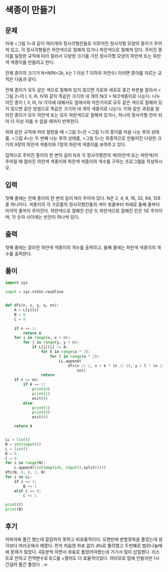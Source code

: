 # 색종이 만들기

## 문제

아래 <그림 1>과 같이 여러개의 정사각형칸들로 이루어진 정사각형 모양의 종이가 주어져 있고, 각 정사각형들은 하얀색으로 칠해져 있거나 파란색으로 칠해져 있다. 주어진 종이를 일정한 규칙에 따라 잘라서 다양한 크기를 가진 정사각형 모양의 하얀색 또는 파란색 색종이를 만들려고 한다.

전체 종이의 크기가 N×N(N=2k, k는 1 이상 7 이하의 자연수) 이라면 종이를 자르는 규칙은 다음과 같다.

전체 종이가 모두 같은 색으로 칠해져 있지 않으면 가로와 세로로 중간 부분을 잘라서 <그림 2>의 I, II, III, IV와 같이 똑같은 크기의 네 개의 N/2 × N/2색종이로 나눈다. 나누어진 종이 I, II, III, IV 각각에 대해서도 앞에서와 마찬가지로 모두 같은 색으로 칠해져 있지 않으면 같은 방법으로 똑같은 크기의 네 개의 색종이로 나눈다. 이와 같은 과정을 잘라진 종이가 모두 하얀색 또는 모두 파란색으로 칠해져 있거나, 하나의 정사각형 칸이 되어 더 이상 자를 수 없을 때까지 반복한다.

위와 같은 규칙에 따라 잘랐을 때 <그림 3>은 <그림 1>의 종이를 처음 나눈 후의 상태를, <그림 4>는 두 번째 나눈 후의 상태를, <그림 5>는 최종적으로 만들어진 다양한 크기의 9장의 하얀색 색종이와 7장의 파란색 색종이를 보여주고 있다.

입력으로 주어진 종이의 한 변의 길이 N과 각 정사각형칸의 색(하얀색 또는 파란색)이 주어질 때 잘라진 하얀색 색종이와 파란색 색종이의 개수를 구하는 프로그램을 작성하시오.

## 입력

첫째 줄에는 전체 종이의 한 변의 길이 N이 주어져 있다. N은 2, 4, 8, 16, 32, 64, 128 중 하나이다. 색종이의 각 가로줄의 정사각형칸들의 색이 윗줄부터 차례로 둘째 줄부터 마지막 줄까지 주어진다. 하얀색으로 칠해진 칸은 0, 파란색으로 칠해진 칸은 1로 주어지며, 각 숫자 사이에는 빈칸이 하나씩 있다.

## 출력

첫째 줄에는 잘라진 햐얀색 색종이의 개수를 출력하고, 둘째 줄에는 파란색 색종이의 개수를 출력한다.

## 풀이

```python
import sys

input = sys.stdin.readline


def dfs(n, x, y, a, nn):
    A = L[y][x]
    B = 0
    C = 0

    if n == 1:
        return A
    for i in range(x, x + n):
        for j in range(y, y + n):
            if L[j][i] != A:
                for k in range(a * 2):
                    for l in range(a * 2):
                        LL.append(
                            dfs(n // 2, x + k * (n // 2), y + l * (n // 2), a,
                                nn))
                return
    if n == nn:
        if A == 1:
            print(0)
            print(1)
            exit(0)
        else:
            print(1)
            print(0)
            exit(0)

    return A


LL = list()
N = int(input())
L = list()
B = 0
C = 0
for i in range(N):
    L.append(list(map(int, input().split())))
dfs(N, 0, 0, 1, N)
for i in LL:
    if i == 1:
        B += 1
    elif i == 0:
        C += 1

print(C)
print(B)
```

## 후기

어찌저찌 풀긴 했는데 깔끔하지 못하고 비효율적이다.
오랜만에 분할정복을 풀었는데 생각보다 여러곳에서 헤맸다.
먼저 처음엔 좌표 없이 dfs로 풀려했고 두번째로 범위나눌때에 문제가 많았다. 4등분씩 하면서 좌표로 풀었어야했는데 거기서 많이 삽질했다. 리스트로 안하고 전역변수로 B,C를 +했어도 더 효율적이었다. 여러모로 맘에 안들지만 1시간걸려 풀긴 풀었다 ..ㅠ
